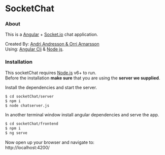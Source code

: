 # SocketChat
### About
This is a [Angular][angular] + [Socket.io][socket] chat application.  

Created By: [Andri Andresson & Orri Arnarsson][Onri]  
Using: [Angular Cli][cli] & [Node js][node]. 


### Installation

This socketChat requires [Node.js][node] v6+ to run.  
Before the installation **make sure** that you are using the **server we supplied**.

Install the dependencies and start the server.

```sh
$ cd socketChat/server
$ npm i
$ node chatserver.js
```
In another terminal window install angular dependencies and serve the app.

```sh
$ cd socketChat/frontend
$ npm i
$ ng serve
```
Now open up your browser and navigate to:  
http://localhost:4200/


[Onri]: <https://onri.is/>
[socket]: <http://socket.io/>
[angular]: <https://angular.io/>
[cli]: <https://github.com/angular/angular-cli>
[node]: <https://nodejs.org/>
[angular]: <https://angular.io/>
